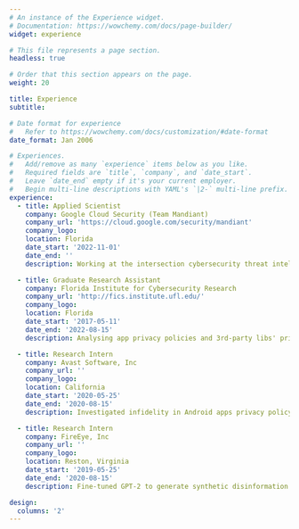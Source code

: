```yaml
---
# An instance of the Experience widget.
# Documentation: https://wowchemy.com/docs/page-builder/
widget: experience

# This file represents a page section.
headless: true

# Order that this section appears on the page.
weight: 20

title: Experience
subtitle:

# Date format for experience
#   Refer to https://wowchemy.com/docs/customization/#date-format
date_format: Jan 2006

# Experiences.
#   Add/remove as many `experience` items below as you like.
#   Required fields are `title`, `company`, and `date_start`.
#   Leave `date_end` empty if it's your current employer.
#   Begin multi-line descriptions with YAML's `|2-` multi-line prefix.
experience:
  - title: Applied Scientist
    company: Google Cloud Security (Team Mandiant)
    company_url: 'https://cloud.google.com/security/mandiant'
    company_logo:
    location: Florida
    date_start: '2022-11-01'
    date_end: ''
    description: Working at the intersection cybersecurity threat intelligence and machine learning.

  - title: Graduate Research Assistant
    company: Florida Institute for Cybersecurity Research
    company_url: 'http://fics.institute.ufl.edu/'
    company_logo:
    location: Florida
    date_start: '2017-05-11'
    date_end: '2022-08-15'
    description: Analysing app privacy policies and 3rd-party libs' private data collection and sharing behavior.

  - title: Research Intern
    company: Avast Software, Inc
    company_url: ''
    company_logo:
    location: California
    date_start: '2020-05-25'
    date_end: '2020-08-15'
    description: Investigated infidelity in Android apps privacy policy with their actual sensitive data access pattern.

  - title: Research Intern
    company: FireEye, Inc
    company_url: ''
    company_logo:
    location: Reston, Virginia
    date_start: '2019-05-25'
    date_end: '2020-08-15'
    description: Fine-tuned GPT-2 to generate synthetic disinformation for disinformation simulation and detection.

design:
  columns: '2'
---
```


